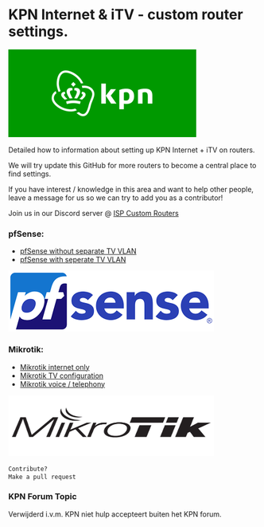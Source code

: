 # KPN Internet & iTV - custom router settings.
![KPN](images/home/logo-kpn.png)

Detailed how to information about setting up KPN Internet + iTV on routers.

We will try update this GitHub for more routers to become a central place to find settings.

If you have interest / knowledge in this area and want to help other people, leave a message for us so we can try to add you as a contributor!

Join us in our Discord server @ [ISP Custom Routers](https://discord.gg/V2g9DQ5Vrj)


### pfSense:

* [pfSense without separate TV VLAN](guides/pfsense/pfSense-without-vlan.md)
* [pfSense with seperate TV VLAN](guides/pfsense/pfSense-with-vlan.md)

![pfSense](images/home/logo-pfsense.png)


### Mikrotik:

* [Mikrotik internet only](guides/mikrotik/Mikrotik-Internet-only.md)
* [Mikrotik TV configuration](guides/mikrotik/Mikrotik-tv-settings.md)
* [Mikrotik voice / telephony](guides/mikrotik/Mikrotik-voice-telephony.md)

<img src="images/home/logo-mikrotik.jpg" width="414" height="122" />


```
Contribute?
Make a pull request
```

### KPN Forum Topic

Verwijderd i.v.m. KPN niet hulp accepteert buiten het KPN forum.


